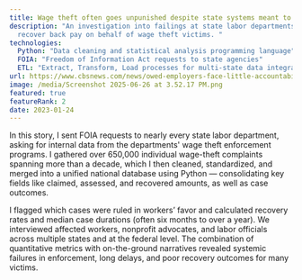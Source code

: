 ```yaml
---
title: Wage theft often goes unpunished despite state systems meant to combat it
description: "An investigation into failings at state labor departments to
  recover back pay on behalf of wage theft victims. "
technologies:
  Python: "Data cleaning and statistical analysis programming language"
  FOIA: "Freedom of Information Act requests to state agencies"
  ETL: "Extract, Transform, Load processes for multi-state data integration"
url: https://www.cbsnews.com/news/owed-employers-face-little-accountability-for-wage-theft/
image: /media/Screenshot 2025-06-26 at 3.52.17 PM.png
featured: true
featureRank: 2
date: 2023-01-24
---
```


In this story, I sent FOIA requests to nearly every state labor department, asking for internal data from the departments' wage theft enforcement programs. I gathered over 650,000 individual wage-theft complaints spanning more than a decade, which I then cleaned, standardized, and merged into a unified national database using Python — consolidating key fields like claimed, assessed, and recovered amounts, as well as case outcomes.

I flagged which cases were ruled in workers’ favor and calculated recovery rates and median case durations (often six months to over a year). We interviewed affected workers, nonprofit advocates, and labor officials across multiple states and at the federal level. The combination of quantitative metrics with on-the-ground narratives revealed systemic failures in enforcement, long delays, and poor recovery outcomes for many victims.
